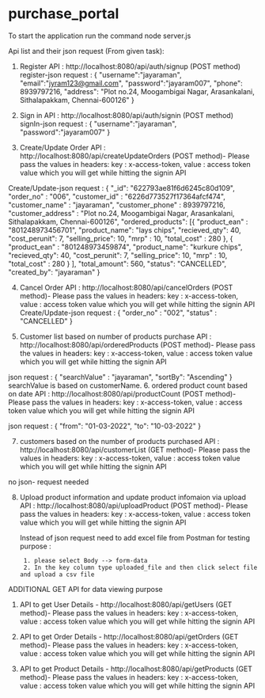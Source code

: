 # purchase_portal

To start the application run the command node server.js


Api list and their json request (From given task):

1. Register API          : http://localhost:8080/api/auth/signup (POST method)
   register-json request : 
                            {
                            "username":"jayaraman",
                            "email":"jyram123@gmail.com",
                            "password":"jayaram007",
                            "phone": 8939797216,
                            "address": "Plot no.24, Moogambigai Nagar, Arasankalani, Sithalapakkam, Chennai-600126"
                            }
    
2. Sign in API           : http://localhost:8080/api/auth/signin (POST method)
   signIn-json request   :
                            {
                            "username":"jayaraman",
                            "password":"jayaram007"
                            }

3. Create/Update Order API : http://localhost:8080/api/createUpdateOrders (POST method)- Please pass the   values in headers: key : x-access-token, value : access token value which you will get while hitting the signin API

Create/Update-json request : {
"_id": "622793ae81f6d6245c80d109",
"order_no" : "006",
"customer_id" : "6226d773527f17364afcf474",
"customer_name" : "jayaraman",
"customer_phone" : 8939797216,
"customer_address" : "Plot no.24, Moogambigai Nagar, Arasankalani, Sithalapakkam, Chennai-600126",
"ordered_products": [{
     "product_ean" : "801248973456701",
     "product_name":   "lays chips",
     "recieved_qty": 40,
     "cost_perunit":    7,
     "selling_price": 10,
     "mrp"         :   10,
     "total_cost"  :   280
   },
   {
     "product_ean" : "801248973459874",
     "product_name":   "kurkure chips",
     "recieved_qty": 40,
     "cost_perunit":    7,
     "selling_price": 10,
     "mrp"         :   10,
     "total_cost"  :   280
   }
   ],
"total_amount": 560,
"status":      "CANCELLED",
"created_by": "jayaraman"
}

4. Cancel Order API : http://localhost:8080/api/cancelOrders (POST method)- Please pass the   values in headers: key : x-access-token, value : access token value which you will get while hitting the signin API
Create/Update-json request : 
                                {
                                   "order_no" : "002",
                                   "status"   : "CANCELLED"
                                }

5. Customer list based on number of products purchase  API : http://localhost:8080/api/orderedProducts (POST method)- Please pass the   values in headers: key : x-access-token, value : access token value which you will get while hitting the signin API

  json request : {
      "searchValue" : "jayaraman", 
      "sortBy": "Ascending"
  }
    searchValue is based on customerName.
6. ordered product count based on date API : http://localhost:8080/api/productCount (POST method)- Please pass the   values in headers: key : x-access-token, value : access token value which you will get while hitting the signin API

json request : {
      "from": "01-03-2022",
        "to":   "10-03-2022"
  }

7. customers based on the number of products purchased API : http://localhost:8080/api/customerList (GET method)- Please pass the   values in headers: key : x-access-token, value : access token value which you will get while hitting the signin API

no json- request needed

8. Upload product information and update product infomaion via upload API : http://localhost:8080/api/uploadProduct (POST method)- Please pass the   values in headers: key : x-access-token, value : access token value which you will get while hitting the signin API

    Instead of json request need to add excel file from Postman for testing purpose :

        1. please select Body --> form-data
        2. In the key column type uploaded_file and then click select file and upload a csv file


ADDITIONAL GET API for data viewing purpose

1. API to get User Details - http://localhost:8080/api/getUsers (GET method)- Please pass the   values in headers: key : x-access-token, value : access token value which you will get while hitting the signin API

2. API to get Order Details - http://localhost:8080/api/getOrders (GET method)- Please pass the   values in headers: key : x-access-token, value : access token value which you will get while hitting the signin API

3. API to get Product Details - http://localhost:8080/api/getProducts (GET method)- Please pass the   values in headers: key : x-access-token, value : access token value which you will get while hitting the signin API



